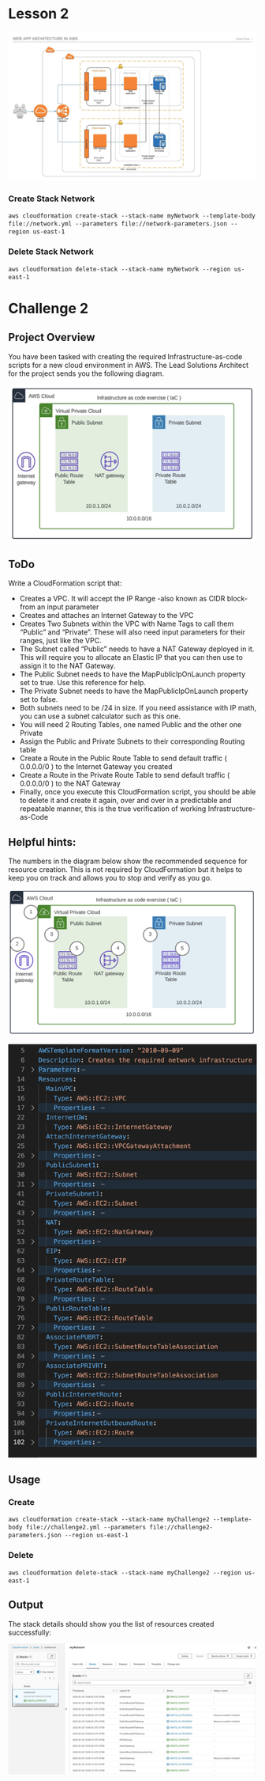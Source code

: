 # Lesson 2
<p align="center">
  <img src="./resource/AWSWebApp.jpeg" alt="animated" />
</p>

### Create Stack Network
```
aws cloudformation create-stack --stack-name myNetwork --template-body file://network.yml --parameters file://network-parameters.json --region us-east-1
```
### Delete Stack Network
```
aws cloudformation delete-stack --stack-name myNetwork --region us-east-1
```

# Challenge 2 
## Project Overview
You have been tasked with creating the required Infrastructure-as-code scripts for a new cloud environment in AWS. The Lead Solutions Architect for the project sends you the following diagram.
<p align="center">
  <img src="./resource/overview.png" alt="animated" />
</p>

## ToDo
Write a CloudFormation script that:
- Creates a VPC. It will accept the IP Range -also known as CIDR block- from an input parameter
- Creates and attaches an Internet Gateway to the VPC
- Creates Two Subnets within the VPC with Name Tags to call them “Public” and “Private”. These will also need input parameters for their ranges, just like the VPC.
- The Subnet called “Public” needs to have a NAT Gateway deployed in it. This will require you to allocate an Elastic IP that you can then use to assign it to the NAT Gateway.
- The Public Subnet needs to have the MapPublicIpOnLaunch property set to true. Use this reference for help.
- The Private Subnet needs to have the MapPublicIpOnLaunch property set to false.
- Both subnets need to be /24 in size. If you need assistance with IP math, you can use a subnet calculator such as this one.
- You will need 2 Routing Tables, one named Public and the other one Private
- Assign the Public and Private Subnets to their corresponding Routing table
- Create a Route in the Public Route Table to send default traffic ( 0.0.0.0/0 ) to the Internet Gateway you created
- Create a Route in the Private Route Table to send default traffic ( 0.0.0.0/0 ) to the NAT Gateway
- Finally, once you execute this CloudFormation script, you should be able to delete it and create it again, over and over in a predictable and repeatable manner, this is the true verification of working Infrastructure-as-Code

## Helpful hints:
The numbers in the diagram below show the recommended sequence for resource creation. This is not required by CloudFormation but it helps to keep you on track and allows you to stop and verify as you go.
<p align="center">
  <img src="./resource/Helpful1.png" alt="animated" />
</p>

<p align="center">
  <img src="./resource/Helpful2.png" alt="animated" />
</p>

## Usage
### Create
```
aws cloudformation create-stack --stack-name myChallenge2 --template-body file://challenge2.yml --parameters file://challenge2-parameters.json --region us-east-1
```
### Delete 
```
aws cloudformation delete-stack --stack-name myChallenge2 --region us-east-1
```
## Output
The stack details should show you the list of resources created successfully:
<p align="center">
  <img src="./resource/Output.jpg" alt="animated" />
</p>
